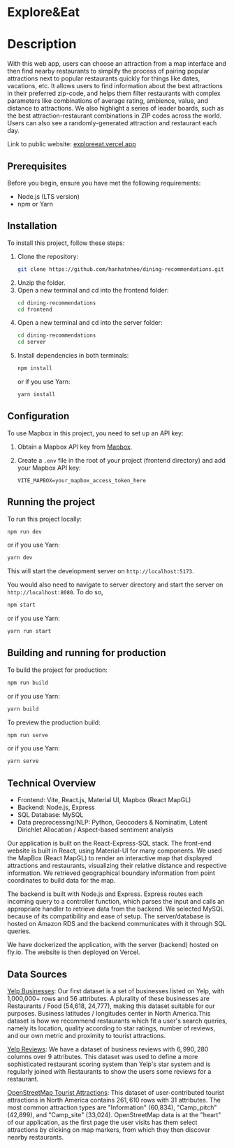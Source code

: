 # Explore&Eat
# Description

With this web app, users can choose an attraction from a map interface and then find nearby restaurants to simplify the process of pairing popular attractions next to popular restaurants quickly for things like dates, vacations, etc. It allows users to find information about the best attractions in their preferred zip-code, and helps them filter restaurants with complex parameters like combinations of average rating, ambience, value, and distance to attractions. We also highlight a series of leader boards, such as the best attraction-restaurant combinations in ZIP codes across the world. Users can also see a randomly-generated attraction and restaurant each day. 

Link to public website: [exploreeat.vercel.app](https://exploreeat.vercel.app)

## Prerequisites

Before you begin, ensure you have met the following requirements:

- Node.js (LTS version)
- npm or Yarn

## Installation

To install this project, follow these steps:

1. Clone the repository:
   ```bash
   git clone https://github.com/hanhatnheo/dining-recommendations.git
   ```
2. Unzip the folder.
3. Open a new terminal and cd into the frontend folder:
   ```bash
   cd dining-recommendations
   cd frontend
   ```
4. Open a new terminal and cd into the server folder:
   ```bash
   cd dining-recommendations
   cd server
   ```
5. Install dependencies in both terminals:
   ```bash
   npm install
   ```
   or if you use Yarn:
   ```bash
   yarn install
   ```

## Configuration

To use Mapbox in this project, you need to set up an API key:

1. Obtain a Mapbox API key from [Mapbox](https://mapbox.com/).

2. Create a `.env` file in the root of your project (frontend directory) and add your Mapbox API key:
   ```plaintext
   VITE_MAPBOX=your_mapbox_access_token_here
   ```

## Running the project

To run this project locally:

```bash
npm run dev
```

or if you use Yarn:

```bash
yarn dev
```

This will start the development server on `http://localhost:5173`.

You would also need to navigate to server directory and start the server on `http://localhost:8080`. To do so,
```bash
npm start
```

or if you use Yarn:

```bash
yarn run start
```

## Building and running for production

To build the project for production:

```bash
npm run build
```

or if you use Yarn:

```bash
yarn build
```

To preview the production build:

```bash
npm run serve
```

or if you use Yarn:

```bash
yarn serve
```

## Technical Overview

- Frontend: Vite, React.js, Material UI, Mapbox (React MapGL) 
- Backend: Node.js, Express 
- SQL Database: MySQL
- Data preprocessing/NLP: Python, Geocoders & Nominatim, Latent Dirichlet Allocation / Aspect-based sentiment analysis

Our application is built on the React-Express-SQL stack. The front-end website is built in React, using Material-UI for many components. We used the MapBox (React MapGL) to render an interactive map that displayed attractions and restaurants, visualizing their relative distance and respective information. We retrieved geographical boundary information from point coordinates to build data for the map.

The backend is built with Node.js and Express. Express routes each incoming query to a controller function, which parses the input and calls an appropriate handler to retrieve data from the backend. We selected MySQL because of its compatibility and ease of setup. The server/database is hosted on Amazon RDS and the backend communicates with it through SQL queries.

We have dockerized the application, with the server (backend) hosted on fly.io. The website is then deployed on Vercel.

## Data Sources
[Yelp Businesses](https://www.yelp.com/dataset):
Our first dataset is a set of businesses listed on Yelp, with 1,000,000+ rows and 56 attributes. A plurality of these businesses are Restaurants / Food (54,618, 24,777), making this dataset suitable for our purposes. Business latitudes / longitudes center in North America.This dataset is how we recommend restaurants which fit a user's search queries, namely its location, quality according to star ratings, number of reviews, and our own metric and proximity to tourist attractions.

[Yelp Reviews](https://www.yelp.com/dataset):
We have a dataset of business reviews with $6,990,280$ columns over 9 attributes. This dataset was used to define a more sophisticated restaurant scoring system than Yelp's star system and is regularly joined with Restaurants to show the users some reviews for a restaurant.

[OpenStreetMap Tourist Attractions](https://hub.arcgis.com/datasets/openstreetmap::openstreetmap-tourist-attractions-for-north-america-1/explore):
This dataset of user-contributed tourist attractions in North America contains $261,610$ rows with 31 attributes. The most common attraction types are "Information" (60,834), "Camp_pitch" (42,899), and "Camp_site" (33,024). OpenStreetMap data is at the "heart" of our application, as the first page the user visits has them select attractions by clicking on map markers, from which they then discover nearby restaurants.

